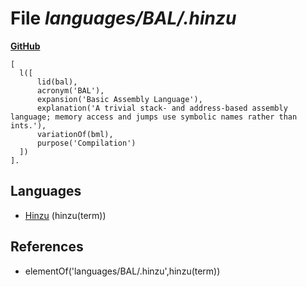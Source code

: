 # File _languages/BAL/.hinzu_
**[GitHub](https://github.com/softlang/yas/blob/master/languages/BAL/.hinzu)**
```
[
  l([
      lid(bal),      
      acronym('BAL'),
      expansion('Basic Assembly Language'),
      explanation('A trivial stack- and address-based assembly language; memory access and jumps use symbolic names rather than ints.'),
      variationOf(bml),
      purpose('Compilation')
  ])
].
```

## Languages
* [Hinzu](../languages/Hinzu.md) (hinzu(term))

## References
* elementOf('languages/BAL/.hinzu',hinzu(term))
